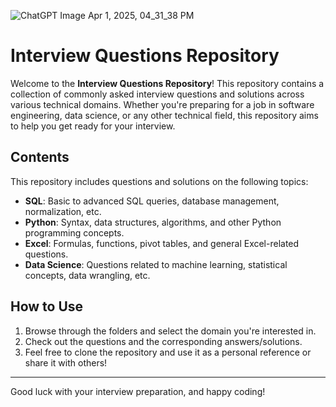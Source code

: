 ![ChatGPT Image Apr 1, 2025, 04_31_38 PM](https://github.com/user-attachments/assets/5c204f26-6935-485e-879b-63fe2a97a830)

# Interview Questions Repository

Welcome to the **Interview Questions Repository**! This repository contains a collection of commonly asked interview questions and solutions across various technical domains. Whether you're preparing for a job in software engineering, data science, or any other technical field, this repository aims to help you get ready for your interview.

## Contents

This repository includes questions and solutions on the following topics:

- **SQL**: Basic to advanced SQL queries, database management, normalization, etc.
- **Python**: Syntax, data structures, algorithms, and other Python programming concepts.
- **Excel**: Formulas, functions, pivot tables, and general Excel-related questions.
- **Data Science**: Questions related to machine learning, statistical concepts, data wrangling, etc.

## How to Use

1. Browse through the folders and select the domain you're interested in.
2. Check out the questions and the corresponding answers/solutions.
3. Feel free to clone the repository and use it as a personal reference or share it with others!

---

Good luck with your interview preparation, and happy coding!
